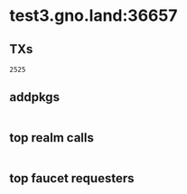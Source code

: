 # test3.gno.land:36657

## TXs
```
2525
```

## addpkgs
```
```

## top realm calls
```
```

## top faucet requesters
```
```

